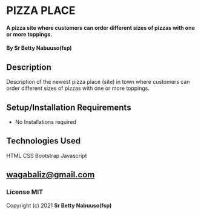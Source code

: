 # PIZZA PLACE
#### A pizza site where customers can order different sizes of pizzas with one or more toppings. 
#### By **Sr Betty Nabuuso(fsp)**
## Description
Description of the newest pizza place (site) in town where customers can order different sizes of pizzas with one or more toppings.
## Setup/Installation Requirements
* No Installations required
## Technologies Used 
HTML 
CSS 
Bootstrap
Javascript

## wagabaliz@gmail.com
### License MIT
Copyright (c) 2021 **Sr Betty Nabuuso(fsp)**
  
